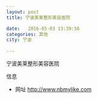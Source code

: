 ```yaml
--- 
layout: post 
title: 宁波美莱整形美容医院

date:   2016-05-03 13:39:56 
categories: 其他  
city: 宁波
  
--- 
```

   
宁波美莱整形美容医院

信息
 - 网址 http://www.nbmylike.com


